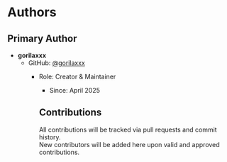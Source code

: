 # Authors

## Primary Author
- **gorilaxxx**  
  - GitHub: [@gorilaxxx](https://github.com/gorilaxxx)  
    - Role: Creator & Maintainer  
      - Since: April 2025  

      ## Contributions
      All contributions will be tracked via pull requests and commit history.  
      New contributors will be added here upon valid and approved contributions.